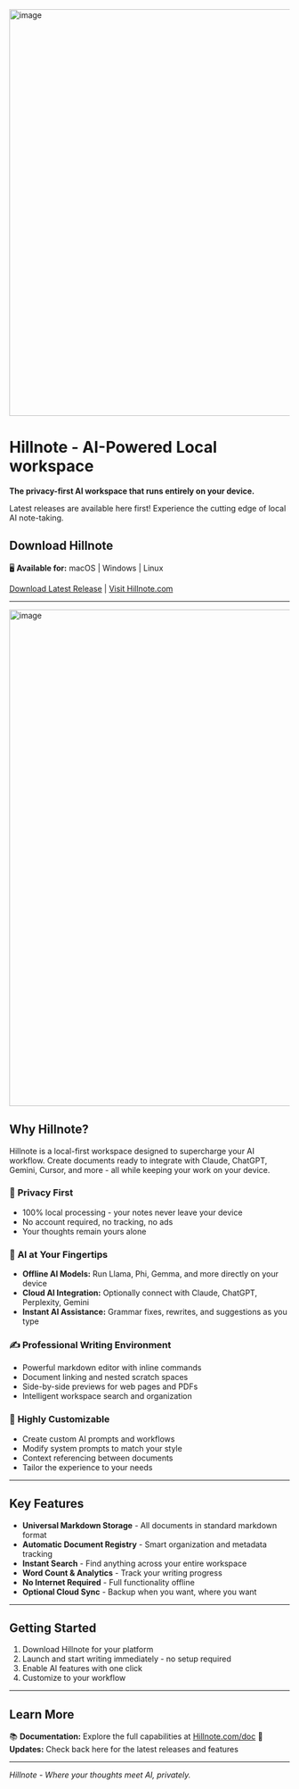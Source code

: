 <img width="1410" height="729" alt="image" src="https://github.com/user-attachments/assets/23869972-641a-424e-b17a-71a8562e1559" />

# Hillnote - AI-Powered Local workspace

**The privacy-first AI workspace that runs entirely on your device.**

Latest releases are available here first! Experience the cutting edge of local AI note-taking.

## Download Hillnote

🖥️ **Available for:** macOS | Windows | Linux

[Download Latest Release](https://github.com/hillnote/releases) | [Visit Hillnote.com](https://hillnote.com)

---
<img width="1923" height="890" alt="image" src="https://github.com/user-attachments/assets/46c9161d-7158-460c-95a2-e1bccca4b463" />

## Why Hillnote?
Hillnote is a local-first workspace designed to supercharge your AI workflow. Create documents ready to integrate with Claude, ChatGPT, Gemini, Cursor, and more - all while keeping your work on your device.


### 🔐 **Privacy First**
- 100% local processing - your notes never leave your device
- No account required, no tracking, no ads
- Your thoughts remain yours alone

### 🤖 **AI at Your Fingertips**
- **Offline AI Models:** Run Llama, Phi, Gemma, and more directly on your device
- **Cloud AI Integration:** Optionally connect with Claude, ChatGPT, Perplexity, Gemini
- **Instant AI Assistance:** Grammar fixes, rewrites, and suggestions as you type

### ✍️ **Professional Writing Environment**
- Powerful markdown editor with inline commands
- Document linking and nested scratch spaces
- Side-by-side previews for web pages and PDFs
- Intelligent workspace search and organization

### 🎨 **Highly Customizable**
- Create custom AI prompts and workflows
- Modify system prompts to match your style
- Context referencing between documents
- Tailor the experience to your needs

---

## Key Features

- **Universal Markdown Storage** - All documents in standard markdown format
- **Automatic Document Registry** - Smart organization and metadata tracking
- **Instant Search** - Find anything across your entire workspace
- **Word Count & Analytics** - Track your writing progress
- **No Internet Required** - Full functionality offline
- **Optional Cloud Sync** - Backup when you want, where you want

---

## Getting Started

1. Download Hillnote for your platform
2. Launch and start writing immediately - no setup required
3. Enable AI features with one click
4. Customize to your workflow

---

## Learn More

📚 **Documentation:** Explore the full capabilities at [Hillnote.com/doc](https://hillnote.com/doc)
🚀 **Updates:** Check back here for the latest releases and features

---

*Hillnote - Where your thoughts meet AI, privately.*
